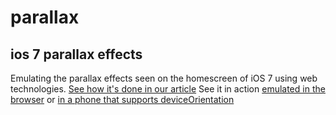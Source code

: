 parallax
========

ios 7 parallax effects
----------------------

Emulating the parallax effects seen on the homescreen of iOS 7 using web technologies. [See how it's done in our article](http://www.webdirections.org/blog/parallax)
See it in action [emulated in the browser](http://webdirections.org/demos/parallax/emulated.html) or [in a phone that supports deviceOrientation](http://webdirections.org/demos/parallax/emulated.html)
